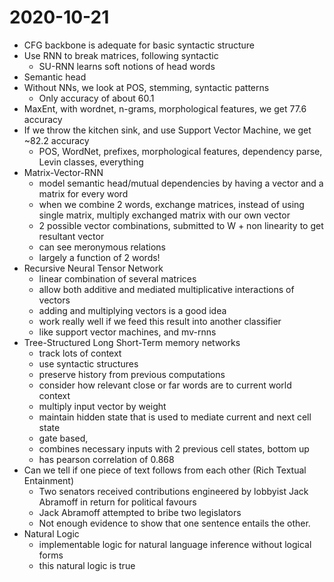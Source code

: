 # 2020-10-21

* CFG backbone is adequate for basic syntactic structure
* Use RNN to break matrices, following syntactic 
  * SU-RNN learns soft notions of head words
* Semantic head
* Without NNs, we look at POS, stemming, syntactic patterns
  * Only accuracy of about 60.1
* MaxEnt, with wordnet, n-grams, morphological features, we get 77.6 accuracy
* If we throw the kitchen sink, and use Support Vector Machine, we get ~82.2 accuracy
  * POS, WordNet, prefixes, morphological features, dependency parse, Levin classes, everything
* Matrix-Vector-RNN
  * model semantic head/mutual dependencies by having a vector and a matrix for every word
  * when we combine 2 words, exchange matrices, instead of using single matrix, multiply exchanged matrix with our own vector
  * 2 possible vector combinations, submitted to W + non linearity to get resultant vector
  * can see meronymous relations
  * largely a function of 2 words!
* Recursive Neural Tensor Network
  * linear combination of several matrices
  * allow both additive and mediated multiplicative interactions of vectors
  * adding and multiplying vectors is a good idea
  * work really well if we feed this result into another classifier
  * like support vector machines, and mv-rnns
* Tree-Structured Long Short-Term memory networks
  * track lots of context
  * use syntactic structures
  * preserve history from previous computations
  * consider how relevant close or far words are to current world context
  * multiply input vector by weight
  * maintain hidden state that is used to mediate current and next cell state
  * gate based,
  * combines necessary inputs with 2 previous cell states, bottom up
  * has pearson correlation of 0.868 
* Can we tell if one piece of text follows from each other (Rich Textual Entainment)
  * Two senators received contributions engineered by lobbyist Jack Abramoff in return for political favours
  * Jack Abramoff attempted to bribe two legislators
  * Not enough evidence to show that one sentence entails the other.
* Natural Logic
  * implementable logic for natural language inference without logical forms
  * this natural logic is true
